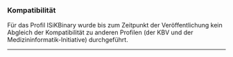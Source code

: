### Kompatibilität

Für das Profil ISiKBinary wurde bis zum Zeitpunkt der Veröffentlichung kein Abgleich der Kompatibilität zu anderen Profilen (der KBV und der Medizininformatik-Initiative) durchgeführt.

---
